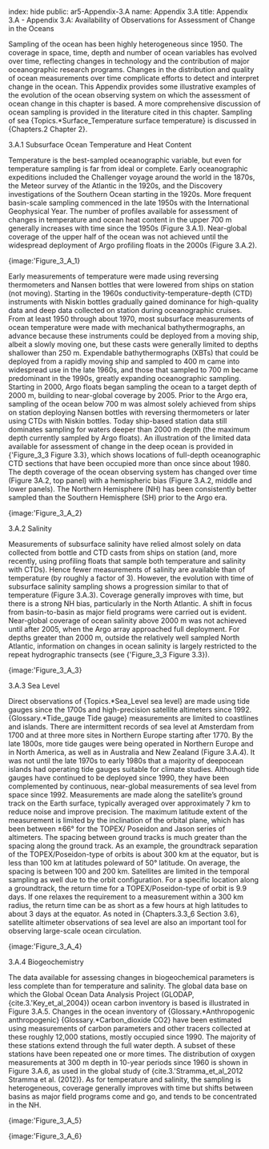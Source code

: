 index: hide
public: ar5-Appendix-3.A
name: Appendix 3.A
title: Appendix 3.A - Appendix 3.A: Availability of Observations for Assessment of Change in the Oceans

Sampling of the ocean has been highly heterogeneous since 1950. The coverage in space, time, depth and number of ocean variables has evolved over time, reflecting changes in technology and the contribution of major oceanographic research programs. Changes in the distribution and quality of ocean measurements over time complicate efforts to detect and interpret change in the ocean. This Appendix provides some illustrative examples of the evolution of the ocean observing system on which the assessment of ocean change in this chapter is based. A more comprehensive discussion of ocean sampling is provided in the literature cited in this chapter. Sampling of sea {Topics.*Surface_Temperature surface temperature} is discussed in {Chapters.2 Chapter 2}.

3.A.1 Subsurface Ocean Temperature and Heat Content

Temperature is the best-sampled oceanographic variable, but even for temperature sampling is far from ideal or complete. Early oceanographic expeditions included the Challenger voyage around the world in the 1870s, the Meteor survey of the Atlantic in the 1920s, and the Discovery investigations of the Southern Ocean starting in the 1920s. More frequent basin-scale sampling commenced in the late 1950s with the International Geophysical Year. The number of profiles available for assessment of changes in temperature and ocean heat content in the upper 700 m generally increases with time since the 1950s (Figure 3.A.1). Near-global coverage of the upper half of the ocean was not achieved until the widespread deployment of Argo profiling floats in the 2000s (Figure 3.A.2).

{image:'Figure_3_A_1}

Early measurements of temperature were made using reversing thermometers and Nansen bottles that were lowered from ships on station (not moving). Starting in the 1960s conductivity-temperature-depth (CTD) instruments with Niskin bottles gradually gained dominance for high-quality data and deep data collected on station during oceanographic cruises. From at least 1950 through about 1970, most subsurface measurements of ocean temperature were made with mechanical bathythermographs, an advance because these instruments could be deployed from a moving ship, albeit a slowly moving one, but these casts were generally limited to depths shallower than 250 m. Expendable bathythermographs (XBTs) that could be deployed from a rapidly moving ship and sampled to 400 m came into widespread use in the late 1960s, and those that sampled to 700 m became predominant in the 1990s, greatly expanding oceanographic sampling. Starting in 2000, Argo floats began sampling the ocean to a target depth of 2000 m, building to near-global coverage by 2005. Prior to the Argo era, sampling of the ocean below 700 m was almost solely achieved from ships on station deploying Nansen bottles with reversing thermometers or later using CTDs with Niskin bottles. Today ship-based station data still dominates sampling for waters deeper than 2000 m depth (the maximum depth currently sampled by Argo floats). An illustration of the limited data available for assessment of change in the deep ocean is provided in {'Figure_3_3 Figure 3.3}, which shows locations of full-depth oceanographic CTD sections that have been occupied more than once since about 1980. The depth coverage of the ocean observing system has changed over time (Figure 3A.2, top panel) with a hemispheric bias (Figure 3.A.2, middle and lower panels). The Northern Hemisphere (NH) has been consistently better sampled than the Southern Hemisphere (SH) prior to the Argo era.

{image:'Figure_3_A_2}

3.A.2 Salinity

Measurements of subsurface salinity have relied almost solely on data collected from bottle and CTD casts from ships on station (and, more recently, using profiling floats that sample both temperature and salinity with CTDs). Hence fewer measurements of salinity are available than of temperature (by roughly a factor of 3). However, the evolution with time of subsurface salinity sampling shows a progression similar to that of temperature (Figure 3.A.3). Coverage generally improves with time, but there is a strong NH bias, particularly in the North Atlantic. A shift in focus from basin-to-basin as major field programs were carried out is evident. Near-global coverage of ocean salinity above 2000 m was not achieved until after 2005, when the Argo array approached full deployment. For depths greater than 2000 m, outside the relatively well sampled North Atlantic, information on changes in ocean salinity is largely restricted to the repeat hydrographic transects (see {'Figure_3_3 Figure 3.3}).

{image:'Figure_3_A_3}

3.A.3 Sea Level

Direct observations of {Topics.*Sea_Level sea level} are made using tide gauges since the 1700s and high-precision satellite altimeters since 1992. {Glossary.*Tide_gauge Tide gauge} measurements are limited to coastlines and islands. There are intermittent records of sea level at Amsterdam from 1700 and at three more sites in Northern Europe starting after 1770. By the late 1800s, more tide gauges were being operated in Northern Europe and in North America, as well as in Australia and New Zealand (Figure 3.A.4). It was not until the late 1970s to early 1980s that a majority of deepocean islands had operating tide gauges suitable for climate studies. Although tide gauges have continued to be deployed since 1990, they have been complemented by continuous, near-global measurements of sea level from space since 1992. Measurements are made along the satellite’s ground track on the Earth surface, typically averaged over approximately 7 km to reduce noise and improve precision. The maximum latitude extent of the measurement is limited by the inclination of the orbital plane, which has been between ±66° for the TOPEX/ Poseidon and Jason series of altimeters. The spacing between ground tracks is much greater than the spacing along the ground track. As an example, the groundtrack separation of the TOPEX/Poseidon-type of orbits is about 300 km at the equator, but is less than 100 km at latitudes poleward of 50° latitude. On average, the spacing is between 100 and 200 km. Satellites are limited in the temporal sampling as well due to the orbit configuration. For a specific location along a groundtrack, the return time for a TOPEX/Poseidon-type of orbit is 9.9 days. If one relaxes the requirement to a measurement within a 300 km radius, the return time can be as short as a few hours at high latitudes to about 3 days at the equator. As noted in {Chapters.3.3_6 Section 3.6}, satellite altimeter observations of sea level are also an important tool for observing large-scale ocean circulation.

{image:'Figure_3_A_4}

3.A.4 Biogeochemistry

The data available for assessing changes in biogeochemical parameters is less complete than for temperature and salinity. The global data base on which the Global Ocean Data Analysis Project (GLODAP, {cite.3.'Key_et_al_2004}) ocean carbon inventory is based is illustrated in Figure 3.A.5. Changes in the ocean inventory of {Glossary.*Anthropogenic anthropogenic} {Glossary.*Carbon_dioxide CO2} have been estimated using measurements of carbon parameters and other tracers collected at these roughly 12,000 stations, mostly occupied since 1990. The majority of these stations extend through the full water depth. A subset of these stations have been repeated one or more times. The distribution of oxygen measurements at 300 m depth in 10-year periods since 1960 is shown in Figure 3.A.6, as used in the global study of {cite.3.'Stramma_et_al_2012 Stramma et al. (2012)}. As for temperature and salinity, the sampling is heterogeneous, coverage generally improves with time but shifts between basins as major field programs come and go, and tends to be concentrated in the NH.

{image:'Figure_3_A_5}

{image:'Figure_3_A_6}
